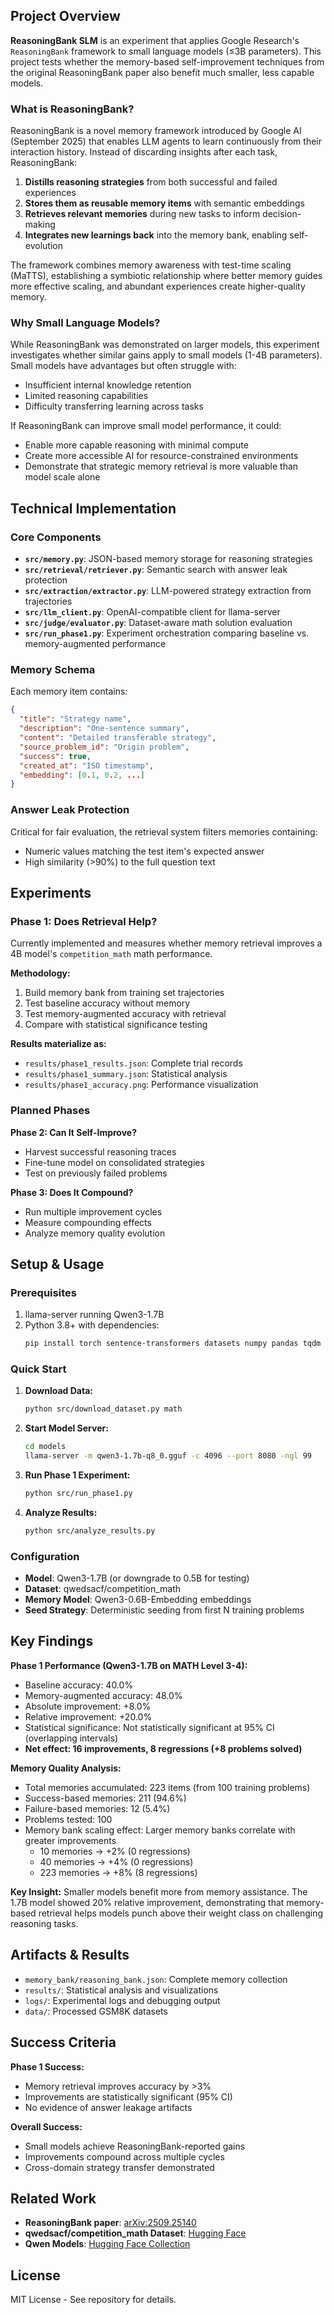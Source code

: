 ## Project Overview

**ReasoningBank SLM** is an experiment that applies Google Research's `ReasoningBank` framework to small language models (≤3B parameters). This project tests whether the memory-based self-improvement techniques from the original ReasoningBank paper also benefit much smaller, less capable models.

### What is ReasoningBank?

ReasoningBank is a novel memory framework introduced by Google AI (September 2025) that enables LLM agents to learn continuously from their interaction history. Instead of discarding insights after each task, ReasoningBank:

1. **Distills reasoning strategies** from both successful and failed experiences
2. **Stores them as reusable memory items** with semantic embeddings  
3. **Retrieves relevant memories** during new tasks to inform decision-making
4. **Integrates new learnings back** into the memory bank, enabling self-evolution

The framework combines memory awareness with test-time scaling (MaTTS), establishing a symbiotic relationship where better memory guides more effective scaling, and abundant experiences create higher-quality memory.

### Why Small Language Models?

While ReasoningBank was demonstrated on larger models, this experiment investigates whether similar gains apply to small models (1-4B parameters). Small models have advantages but often struggle with:
- Insufficient internal knowledge retention
- Limited reasoning capabilities  
- Difficulty transferring learning across tasks

If ReasoningBank can improve small model performance, it could:
- Enable more capable reasoning with minimal compute
- Create more accessible AI for resource-constrained environments
- Demonstrate that strategic memory retrieval is more valuable than model scale alone

## Technical Implementation

### Core Components

- **`src/memory.py`**: JSON-based memory storage for reasoning strategies
- **`src/retrieval/retriever.py`**: Semantic search with answer leak protection
- **`src/extraction/extractor.py`**: LLM-powered strategy extraction from trajectories  
- **`src/llm_client.py`**: OpenAI-compatible client for llama-server
- **`src/judge/evaluator.py`**: Dataset-aware math solution evaluation
- **`src/run_phase1.py`**: Experiment orchestration comparing baseline vs. memory-augmented performance

### Memory Schema

Each memory item contains:
```json
{
  "title": "Strategy name",
  "description": "One-sentence summary", 
  "content": "Detailed transferable strategy",
  "source_problem_id": "Origin problem",
  "success": true,
  "created_at": "ISO timestamp",
  "embedding": [0.1, 0.2, ...]
}
```

### Answer Leak Protection

Critical for fair evaluation, the retrieval system filters memories containing:
- Numeric values matching the test item's expected answer
- High similarity (>90%) to the full question text

## Experiments

### Phase 1: Does Retrieval Help?

Currently implemented and measures whether memory retrieval improves a 4B model's `competition_math` math performance.

**Methodology:**
1. Build memory bank from training set trajectories 
2. Test baseline accuracy without memory
3. Test memory-augmented accuracy with retrieval
4. Compare with statistical significance testing

**Results materialize as:**
- `results/phase1_results.json`: Complete trial records
- `results/phase1_summary.json`: Statistical analysis
- `results/phase1_accuracy.png`: Performance visualization

### Planned Phases

**Phase 2: Can It Self-Improve?**
- Harvest successful reasoning traces
- Fine-tune model on consolidated strategies
- Test on previously failed problems

**Phase 3: Does It Compound?**  
- Run multiple improvement cycles
- Measure compounding effects
- Analyze memory quality evolution

## Setup & Usage

### Prerequisites

1. llama-server running Qwen3-1.7B
2. Python 3.8+ with dependencies:
   ```bash
   pip install torch sentence-transformers datasets numpy pandas tqdm scikit-learn matplotlib requests
   ```

### Quick Start

1. **Download Data:**
   ```bash
   python src/download_dataset.py math
   ```

2. **Start Model Server:**
   ```bash
   cd models
   llama-server -m qwen3-1.7b-q8_0.gguf -c 4096 --port 8080 -ngl 99
   ```

3. **Run Phase 1 Experiment:**
   ```bash
   python src/run_phase1.py
   ```

4. **Analyze Results:**
   ```bash
   python src/analyze_results.py
   ```

### Configuration

- **Model**: Qwen3-1.7B (or downgrade to 0.5B for testing)
- **Dataset**: qwedsacf/competition_math
- **Memory Model**: Qwen3-0.6B-Embedding embeddings
- **Seed Strategy**: Deterministic seeding from first N training problems

## Key Findings

**Phase 1 Performance (Qwen3-1.7B on MATH Level 3-4):**
- Baseline accuracy: 40.0%
- Memory-augmented accuracy: 48.0%  
- Absolute improvement: +8.0%
- Relative improvement: +20.0%
- Statistical significance: Not statistically significant at 95% CI (overlapping intervals)
- **Net effect: 16 improvements, 8 regressions (+8 problems solved)**

**Memory Quality Analysis:**
- Total memories accumulated: 223 items (from 100 training problems)
- Success-based memories: 211 (94.6%)
- Failure-based memories: 12 (5.4%)
- Problems tested: 100
- Memory bank scaling effect: Larger memory banks correlate with greater improvements
  - 10 memories → +2% (0 regressions)
  - 40 memories → +4% (0 regressions)
  - 223 memories → +8% (8 regressions)

**Key Insight:** Smaller models benefit more from memory assistance. The 1.7B model showed 20% relative improvement, demonstrating that memory-based retrieval helps models punch above their weight class on challenging reasoning tasks.

## Artifacts & Results

- `memory_bank/reasoning_bank.json`: Complete memory collection
- `results/`: Statistical analysis and visualizations  
- `logs/`: Experimental logs and debugging output
- `data/`: Processed GSM8K datasets

## Success Criteria

**Phase 1 Success:**
- Memory retrieval improves accuracy by >3%
- Improvements are statistically significant (95% CI)
- No evidence of answer leakage artifacts

**Overall Success:**  
- Small models achieve ReasoningBank-reported gains
- Improvements compound across multiple cycles
- Cross-domain strategy transfer demonstrated

## Related Work

- **ReasoningBank paper**: [arXiv:2509.25140](https://arxiv.org/abs/2509.25140) 
- **qwedsacf/competition_math Dataset**: [Hugging Face](https://huggingface.co/datasets/qwedsacf/competition_math)
- **Qwen Models**: [Hugging Face Collection](https://huggingface.co/collections/Qwen)


## License

MIT License - See repository for details.